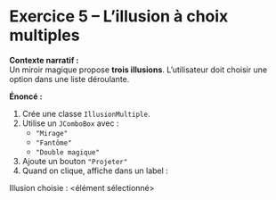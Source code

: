 # Exercice 5 – L’illusion à choix multiples

**Contexte narratif :**  
Un miroir magique propose **trois illusions**. L’utilisateur doit choisir une option dans une liste déroulante.

**Énoncé :**  
1. Crée une classe `IllusionMultiple`.  
2. Utilise un `JComboBox` avec :
   - `"Mirage"`
   - `"Fantôme"`
   - `"Double magique"`  
3. Ajoute un bouton `"Projeter"`  
4. Quand on clique, affiche dans un label :

Illusion choisie : <élément sélectionné>
